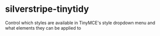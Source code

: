 silverstripe-tinytidy
=====================

Control which styles are available in TinyMCE's style dropdown menu and what elements they can be applied to
